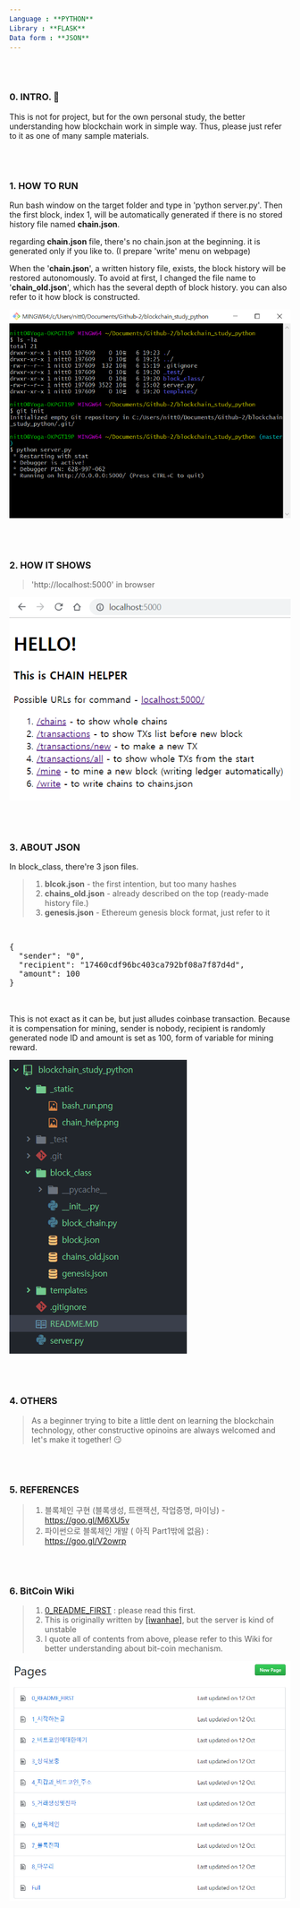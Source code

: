 ```yaml
---
Language : **PYTHON**
Library : **FLASK**
Data form : **JSON**
---
```


<br><br>
### 0. INTRO. 👋

This is not for project, but for the own personal study, the better understanding how blockchain work in simple way.
Thus, please just refer to it as one of many sample materials.



<br><br>
### 1. HOW TO RUN

Run bash window on the target folder and type in 'python server.py'. Then the first block, index 1, will be automatically generated if there is no stored history file named **chain.json**.

regarding **chain.json** file, there's no chain.json at the beginning. it is generated only if you like to. (I prepare 'write' menu on webpage)

When the '**chain.json**', a written history file, exists, the block history will be restored autonomously. To avoid at first, I changed the file name to '**chain_old.json**', which has the several depth of block history. you can also refer to it how block is constructed.

![bash_run image](./_static/img/bash_run.png)



<br><br>
### 2. HOW IT SHOWS

> 'http://localhost:5000' in browser

![main_screen](./_static/img/chain_help.png)




<br><br>
### 3. ABOUT JSON
In block_class, there're 3 json files.

> 1. **blcok.json** - the first intention, but too many hashes
> 2. **chains_old.json** - already described on the top (ready-made history file.)
> 3. **genesis.json** - Ethereum genesis block format, just refer to it

<br>
<pre>
{
  "sender": "0",
  "recipient": "17460cdf96bc403ca792bf08a7f87d4d",
  "amount": 100
}
</pre>
<br><br>
This is not exact as it can be, but just alludes coinbase transaction. Because it is compensation for mining, sender is nobody, recipient is randomly generated node ID and amount is set as 100, form of variable for mining reward.


![dir_structure](./_static/img/structures.png)



<br><br>
### 4. OTHERS
> As a beginner trying to bite a little dent on learning the blockchain technology, other constructive opinoins are always welcomed and let's make it together! 😏




<br><br>
### 5. REFERENCES
> 1. 블록체인 구현 (블록생성, 트랜잭션, 작업증명, 마이닝) -  https://goo.gl/M6XU5v
> 1. 파이썬으로 블록체인 개발 ( 아직 Part1밖에 없음) : https://goo.gl/V2owrp

<br><br>
### 6. BitCoin Wiki
> 1. [0_README_FIRST](https://goo.gl/DV8Gpq) :  please read this first.
> 1. This is originally written by [[iwanhae]](<https://git.iwanhae.ga/wan/introduction_of_bitcoin>), but the server is kind of unstable
> 1. I quote all of contents from above, please refer to this Wiki for better understanding about bit-coin mechanism.

[![content_wiki](./_static/img/git_wiki_20181209.png)](https://github.com/GDGSongDo/blockchain_study_python/wiki)

